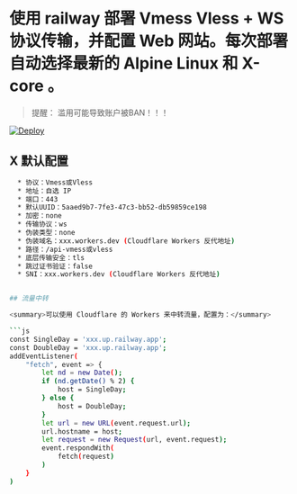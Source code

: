 # 使用 railway 部署 Vmess Vless + WS 协议传输，并配置 Web 网站。每次部署自动选择最新的 Alpine Linux 和 X-core 。

> 提醒： 滥用可能导致账户被BAN！！！

[![Deploy](https://www.herokucdn.com/deploy/button.png)](https://railway.app)
## X 默认配置
  ```bash
    * 协议：Vmess或Vless
    * 地址：自选 IP
    * 端口：443
    * 默认UUID：5aaed9b7-7fe3-47c3-bb52-db59859ce198
    * 加密：none
    * 传输协议：ws
    * 伪装类型：none
    * 伪装域名：xxx.workers.dev (Cloudflare Workers 反代地址)
    * 路径：/api-vmess或vless
    * 底层传输安全：tls
    * 跳过证书验证：false
    * SNI：xxx.workers.dev (Cloudflare Workers 反代地址)


## 流量中转

  <summary>可以使用 Cloudflare 的 Workers 来中转流量，配置为：</summary>
  
  ```js
  const SingleDay = 'xxx.up.railway.app';
  const DoubleDay = 'xxx.up.railway.app';
  addEventListener(
      "fetch", event => {
          let nd = new Date();
          if (nd.getDate() % 2) {
              host = SingleDay;
          } else {
              host = DoubleDay;
          }
          let url = new URL(event.request.url);
          url.hostname = host;
          let request = new Request(url, event.request);
          event.respondWith(
              fetch(request)
          )
      }
  )
  ```


